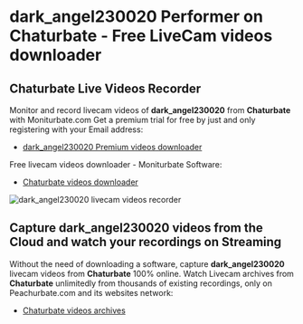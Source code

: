# dark_angel230020 Performer on Chaturbate - Free LiveCam videos downloader

## Chaturbate Live Videos Recorder

Monitor and record livecam videos of **dark_angel230020** from **Chaturbate** with Moniturbate.com
Get a premium trial for free by just and only registering with your Email address:
* [dark_angel230020 Premium videos downloader](https://moniturbate.com/request-demo-licence-key.html)

Free livecam videos downloader - Moniturbate Software:
* [Chaturbate videos downloader](https://moniturbate.com/moniturbate-download-software.html)

![dark_angel230020 livecam videos recorder](https://peachurnet.com/templates/moniturbate-software.png)


## Capture dark_angel230020 videos from the Cloud and watch your recordings on Streaming

Without the need of downloading a software, capture **dark_angel230020** livecam videos from **Chaturbate** 100% online.
Watch Livecam archives from **Chaturbate** unlimitedly from thousands of existing recordings, only on Peachurbate.com and its websites network:
* [Chaturbate videos archives](https://peachurnet.com/)